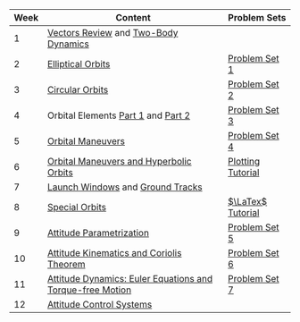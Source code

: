 
| Week | Content                                                                                                                                                                                                            | Problem Sets                                                                                                 |
| ---- | ------------------------------------------------------------------------------------------------------------------------------------------------------------------------------------------------------------------ | ------------------------------------------------------------------------------------------------------------ |
| 1    | [Vectors Review](https://www.angadhn.com/SpacecraftDynamics/orbital-mechanics/Lecture1/Lecture1.html) and [Two-Body Dynamics](https://www.angadhn.com/SpacecraftDynamics/orbital-mechanics/Lecture2/Lecture2.html) |                                                                                                              |
| 2    | [Elliptical Orbits](https://www.angadhn.com/SpacecraftDynamics/orbital-mechanics/Lecture3/Lecture3.html)                                                                                                           | [Problem Set 1](https://www.angadhn.com/SpacecraftDynamics/unsolved_problems/PS1/PS1.html)                   |
| 3    | [Circular Orbits](https://www.angadhn.com/SpacecraftDynamics/orbital-mechanics/Lecture4/Lecture4.html)                                                                                                             | [Problem Set 2](https://www.angadhn.com/SpacecraftDynamics/unsolved_problems/PS2/PS2.html)                   |
| 4    | Orbital Elements [Part 1](https://www.angadhn.com/SpacecraftDynamics/orbital-mechanics/Lecture5/Lecture5.html) and [Part 2](https://www.angadhn.com/SpacecraftDynamics/orbital-mechanics/Lecture6/Lecture6.html)   | [Problem Set 3](https://www.angadhn.com/SpacecraftDynamics/unsolved_problems/PS3/PS3.html)                   |
| 5    | [Orbital Maneuvers](https://www.angadhn.com/SpacecraftDynamics/orbital-mechanics/Lecture7/Lecture7.html)                                                                                                           | [Problem Set 4](https://www.angadhn.com/SpacecraftDynamics/unsolved_problems/PS4/PS4.html)                   |
| 6    | [Orbital Maneuvers and Hyperbolic Orbits](https://www.angadhn.com/SpacecraftDynamics/orbital-mechanics/Lecture8/Lecture8.html)                                                                                     | [Plotting Tutorial](https://www.angadhn.com/SpacecraftDynamics/unsolved_problems/PS5/plotting_tutorial.html) |
| 7    | [Launch Windows](https://www.angadhn.com/SpacecraftDynamics/orbital-mechanics/Lecture10/Lecture10.html) and [Ground Tracks](https://www.angadhn.com/SpacecraftDynamics/orbital-mechanics/Lecture11/Lecture11.html) |                                                                                                              |
| 8    | [Special Orbits](https://www.angadhn.com/SpacecraftDynamics/orbital-mechanics/Lecture12/Lecture12.html)                                                                                                            | [$\LaTex$ Tutorial](http://www.angadhn.com/SpacecraftDynamics/appendix/Introduction-To-LaTeX.html)                                                                                        |
| 9    | [Attitude Parametrization]()                                                                                                                                                                                       | [Problem Set 5](https://www.angadhn.com/SpacecraftDynamics/unsolved_problems/PS5/PS5.html)                   |
| 10   | [Attitude Kinematics and Coriolis Theorem]()                                                                                                                                                                       | [Problem Set 6](https://www.angadhn.com/SpacecraftDynamics/unsolved_problems/PS6/PS6.html)                   |
| 11   | [Attitude Dynamics: Euler Equations and Torque-free Motion ]()                                                                                                                                                     | [Problem Set 7](https://www.angadhn.com/SpacecraftDynamics/unsolved_problems/PS7/PS7.html)                   |
| 12   | [Attitude Control Systems]()                                                                                                                                                                                       |                                                                                                              |
